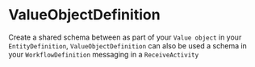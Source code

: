 # ValueObjectDefinition
Create a shared schema between as part of your `Value object` in your `EntityDefinition`, `ValueObjectDefinition` can also be used a schema in your `WorkflowDefinition` messaging in a `ReceiveActivity`
